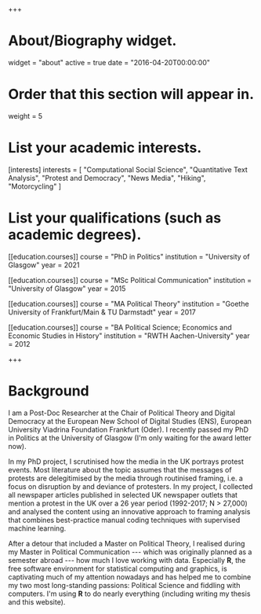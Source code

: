 +++
# About/Biography widget.
widget = "about"
active = true
date = "2016-04-20T00:00:00"

# Order that this section will appear in.
weight = 5

# List your academic interests.
[interests]
  interests = [
    "Computational Social Science",
    "Quantitative Text Analysis",
    "Protest and Democracy",
    "News Media",
    "Hiking",
    "Motorcycling"
]

# List your qualifications (such as academic degrees).
[[education.courses]]
  course = "PhD in Politics"
  institution = "University of Glasgow"
  year = 2021

[[education.courses]]
  course = "MSc Political Communication"
  institution = "University of Glasgow"
  year = 2015

[[education.courses]]
  course = "MA Political Theory"
  institution = "Goethe University of Frankfurt/Main & TU Darmstadt"
  year = 2017
  
[[education.courses]]
  course = "BA Political Science; Economics and Economic Studies in History"
  institution = "RWTH Aachen-University"
  year = 2012
 
+++

# Background

I am a Post-Doc Researcher at the Chair of Political Theory and Digital Democracy at the European New School of Digital Studies (ENS), European University Viadrina Foundation Frankfurt (Oder). I recently passed my PhD in Politics at the University of Glasgow (I'm only waiting for the award letter now).

In my PhD project, I scrutinised how the media in the UK portrays protest events. Most literature about the topic assumes that the messages of protests are delegitimised by the media through routinised framing, i.e. a focus on disruption by and deviance of protesters. 
In my project, I collected all newspaper articles published in selected UK newspaper outlets that mention a protest in the UK over a 26 year period (1992-2017; N > 27,000) and analysed the content using an innovative approach to framing analysis that combines best-practice manual coding techniques with supervised machine learning.

After a detour that included a Master on Political Theory, I realised during my Master in Political Communication --- which was originally planned as a semester abroad --- how much I love working with data. 
Especially **R**, the free software environment for statistical computing and graphics, is captivating much of my attention nowadays and has helped me to combine my two most long-standing passions:
Political Science and fiddling with computers.
I'm using **R** to do nearly everything (including writing my thesis and this website).
